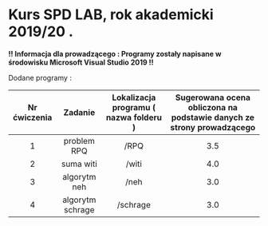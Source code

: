 # Kurs SPD LAB, rok akademicki 2019/20 .

**!! Informacja dla prowadzącego : Programy zostały napisane w środowisku Microsoft Visual Studio 2019 !!**

Dodane programy :

|  Nr ćwiczenia  | Zadanie  | Lokalizacja programu ( nazwa folderu ) | Sugerowana ocena obliczona na podstawie danych ze strony prowadzącego |
| :------------: | :------------: | :------------: | :------------: |
| 1 | problem RPQ | /RPQ | 3.5 |
| 2 | suma witi | /witi | 4.0 |
| 3 | algorytm neh | /neh | 3.0 |
| 4 | algorytm schrage | /schrage | 3.0 |